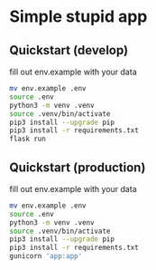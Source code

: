 # Simple stupid app

## Quickstart (develop)

fill out env.example with your data

```bash
mv env.example .env
source .env
python3 -m venv .venv
source .venv/bin/activate
pip3 install --upgrade pip
pip3 install -r requirements.txt
flask run
```

## Quickstart (production)

fill out env.example with your data

```bash
mv env.example .env
source .env
python3 -m venv .venv
source .venv/bin/activate
pip3 install --upgrade pip
pip3 install -r requirements.txt
gunicorn 'app:app'
```
